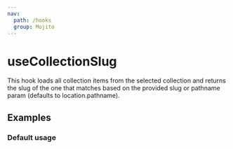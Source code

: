 ```yaml
---
nav:
  path: /hooks
  group: Mojito
---
```


# useCollectionSlug

This hook loads all collection items from the selected collection and returns the slug of the one that matches based on
the provided slug or pathname param (defaults to location.pathname).

## Examples

### Default usage

<code src="./demo/demo1.tsx" />
